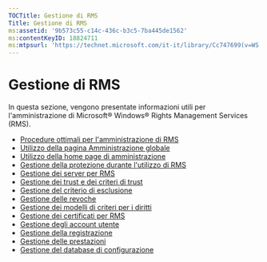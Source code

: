```yaml
---
TOCTitle: Gestione di RMS
Title: Gestione di RMS
ms:assetid: '9b573c55-c14c-436c-b3c5-7ba445de1562'
ms:contentKeyID: 18824711
ms:mtpsurl: 'https://technet.microsoft.com/it-it/library/Cc747699(v=WS.10)'
---
```


Gestione di RMS
===============

In questa sezione, vengono presentate informazioni utili per l'amministrazione di Microsoft® Windows® Rights Management Services (RMS).

-   [Procedure ottimali per l'amministrazione di RMS](https://technet.microsoft.com/385f8112-da00-417f-a2b8-42dc1e06b717)
-   [Utilizzo della pagina Amministrazione globale](https://technet.microsoft.com/57bbf402-2351-4dee-823c-27f4dd32447c)
-   [Utilizzo della home page di amministrazione](https://technet.microsoft.com/6c155977-bd0e-47d6-ac65-1746cddb505e)
-   [Gestione della protezione durante l'utilizzo di RMS](https://technet.microsoft.com/62050812-de4f-4392-8d63-f2f89aa01ed4)
-   [Gestione dei server per RMS](https://technet.microsoft.com/7dcd8edc-5d88-421c-b95a-142202d691f0)
-   [Gestione dei trust e dei criteri di trust](https://technet.microsoft.com/1c96ee74-fd28-4511-be21-087e2b04c3ee)
-   [Gestione del criterio di esclusione](https://technet.microsoft.com/ee31e099-e095-4648-95da-0009fbeb48cb)
-   [Gestione delle revoche](https://technet.microsoft.com/df732a7d-1fb0-4845-87ca-fab4bc5f98a0)
-   [Gestione dei modelli di criteri per i diritti](https://technet.microsoft.com/718286dc-3399-4556-96c9-ec3a33d31877)
-   [Gestione dei certificati per RMS](https://technet.microsoft.com/ff11a03c-927a-48a7-a462-ffd2c3f684c2)
-   [Gestione degli account utente](https://technet.microsoft.com/a4d90f3d-ba1b-40e0-b5c2-e0065cac962f)
-   [Gestione della registrazione](https://technet.microsoft.com/8fccfc57-2135-494e-8e44-f6191bf5e4a0)
-   [Gestione delle prestazioni](https://technet.microsoft.com/72ff5946-12c4-410f-81e7-99aeb3ad623c)
-   [Gestione del database di configurazione](https://technet.microsoft.com/21551ca0-d09e-48ee-a9b3-287ed4586db7)
